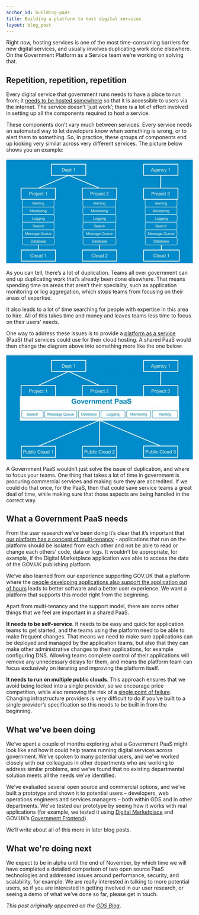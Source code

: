 ```yaml
---
anchor_id: building-paas
title: Building a platform to host digital services
layout: blog_post
---
```


 <p>Right now, hosting services is one of the most time-consuming barriers for
new digital services, and usually involves duplicating work done elsewhere. On
the Government Platform as a Service team we’re working on solving that.<span
id="more-19788"></span></p>
<h2>Repetition, repetition, repetition</h2>
<p>Every digital service that government runs needs to have a place to run from;
it <a href="https://en.wikipedia.org/wiki/Web_hosting_service">needs to be
hosted somewhere</a> so that it is accessible to users via the internet. The
service doesn’t ‘just work’; there is a lot of effort involved in setting up all
the components required to host a service.</p>
<p>These components don’t vary much between services. Every service needs an
automated way to let developers know when something is wrong, or to alert them
to something. So, in practice, these groups of components end up looking very
similar across very different services. The picture below shows you an
example:</p>
<p><img src="/img/Separate-projects-image.jpg" alt="image showing three projects with the same technical stack, including alerting, monitoring, logging, each running on a cloud provider" /></p>
<p>As you can tell, there’s a lot of duplication. Teams all over government can
end up duplicating work that’s already been done elsewhere. That means spending
time on areas that aren’t their speciality, such as application monitoring or
log aggregation, which stops teams from focusing on their areas of
expertise.</p>
<p>It also leads to a lot of time searching for people with expertise in this
area to hire. All of this takes time and money and leaves teams less time to
focus on their users’ needs.</p>
<p>One way to address these issues is to provide a <a
href="https://en.wikipedia.org/wiki/Platform_as_a_service">platform as a
service</a> (PaaS) that services could use for their cloud hosting. A shared
PaaS would then change the diagram above into something more like the one
below:</p>
<p><img src="/img/Government-PaaS-Image.jpg" alt="image showing three projects, each running on Government PaaS, which has a technical stack including alerting, monitoring, and logging, and running on three different cloud providers" /></p>
<p>A Government PaaS wouldn’t just solve the issue of duplication, and where to
focus your teams. One thing that takes a lot of time in government is procuring
commercial services and making sure they are accredited. If we could do that
once, for the PaaS, then that could save service teams a great deal of time,
while making sure that those aspects are being handled in the correct way.</p>
<h2>What a Government PaaS needs</h2>
<p>From the user research we’ve been doing it’s clear that it’s important that
<a href="http://whatis.techtarget.com/definition/multi-tenancy">our platform has
a concept of multi-tenancy</a> - applications that run on the platform should be
isolated from each other and not be able to read or change each others’ code,
data or logs. It wouldn’t be appropriate, for example, if the Digital
Marketplace application was able to access the data of the GOV.UK publishing
platform.</p>
<p>We’ve also learned from our experience supporting GOV.UK that a platform
where the <a href="http://www.infoq.com/presentations/gov-uk-devops">people
developing applications also support the application out of hours</a> leads to
better software and a better user experience. We want a platform that supports
this model right from the beginning.</p>
<p>Apart from multi-tenancy and the support model, there are some other things
that we feel are important in a shared PaaS.</p>
<p><strong>It needs to be self-service</strong>. It needs to be easy and quick
for application teams to get started, and the teams using the platform need to
be able to make frequent changes. That means we need to make sure applications
can be deployed and managed by the application teams, but also that they can
make other administrative changes to their applications, for example configuring
DNS. Allowing teams complete control of their applications will remove any
unnecessary delays for them, and means the platform team can focus exclusively
on iterating and improving the platform itself.</p>
<p><strong>It needs to run on multiple public clouds</strong>. This approach
ensures that we avoid being locked into a single provider, so we encourage price
competition, while also removing the risk of a <a
href="https://en.wikipedia.org/wiki/Single_point_of_failure">single point of
failure</a>. Changing infrastructure providers is very difficult to do if you’ve
built to a single provider’s specification so this needs to be built in from the
beginning.</p>
<h2>What we've been doing</h2>
<p>We’ve spent a couple of months exploring what a Government PaaS might look
like and how it could help teams running digital services across government.
We’ve spoken to many potential users, and we’ve worked closely with our
colleagues in other departments who are working to address similar problems, and
we’ve found that no existing departmental solution meets all the needs we’ve
identified.</p>
<p>We’ve evaluated several open source and commercial options, and we’ve built a
prototype and shown it to potential users – developers, web operations engineers
and services managers – both within GDS and in other departments. We’ve tested
our prototype by seeing how it works with real applications (for example, we
tested it using <a href="https://www.digitalmarketplace.service.gov.uk/">Digital
Marketplace</a> and GOV.UK’s <a
href="https://github.com/alphagov/government-frontend">Government
Frontend</a>).</p>
<p>We’ll write about all of this more in later blog posts.</p>
<h2>What we're doing next</h2>
<p>We expect to be in alpha until the end of November, by which time we will
have completed a detailed comparison of two open source PaaS technologies and
addressed issues around performance, security, and scalability, for example. We
are really interested in talking to more potential users, so if you are
interested in getting involved in our user research, or seeing a demo of what
we’ve done so far, please get in touch.</p>

*This post originally appeared on the [GDS
Blog](https://gds.blog.gov.uk/2015/09/08/building-a-platform-to-host-digital-services/)*.
